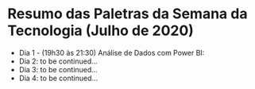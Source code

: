 # Resumo das Paletras da Semana da Tecnologia (Julho de 2020)

* Dia 1 - (19h30 às 21:30) Análise de Dados com Power BI: 
* Dia 2: to be continued...
* Dia 3: to be continued...
* Dia 4: to be continued...